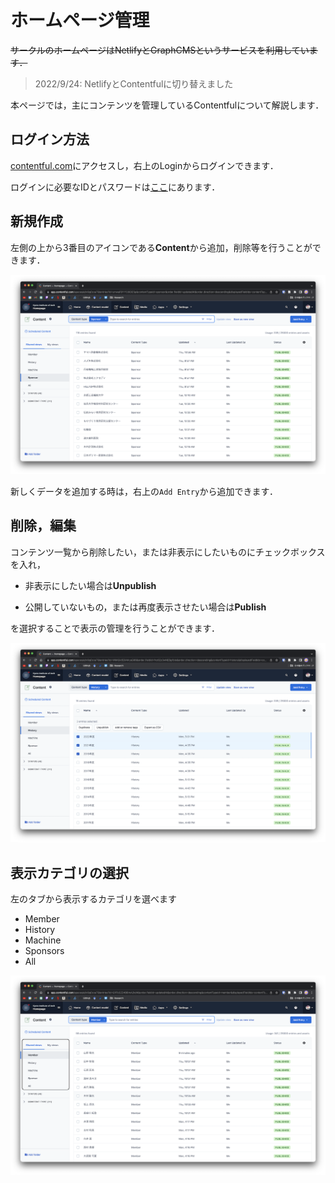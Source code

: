 # ホームページ管理

~~サークルのホームページはNetlifyとGraphCMSというサービスを利用しています．~~  
> 2022/9/24: NetlifyとContentfulに切り替えました

本ページでは，主にコンテンツを管理しているContentfulについて解説します．

## ログイン方法

[contentful.com](https://www.contentful.com/)にアクセスし，右上のLoginからログインできます．

ログインに必要なIDとパスワードは[ここ](https://github.com/Grandelfino/secrets)にあります．

## 新規作成

左側の上から3番目のアイコンである**Content**から追加，削除等を行うことができます．

![content](pic/content.png)

新しくデータを追加する時は，右上の`Add Entry`から追加できます．

## 削除，編集

コンテンツ一覧から削除したい，または非表示にしたいものにチェックボックスを入れ，

- 非表示にしたい場合は**Unpublish**

- 公開していないもの，または再度表示させたい場合は**Publish**

を選択することで表示の管理を行うことができます．

![select](pic/select.png)

## 表示カテゴリの選択

左のタブから表示するカテゴリを選べます

- Member
- History
- Machine
- Sponsors
- All

![category](pic/category.png)
